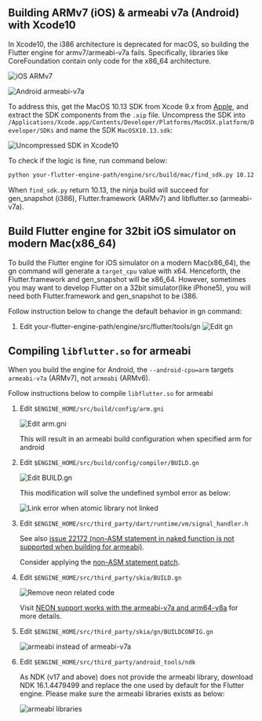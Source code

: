 ## Building ARMv7 (iOS) & armeabi v7a (Android) with Xcode10

In Xcode10, the i386 architecture is deprecated for macOS, so building the Flutter engine for armv7/armeabi-v7a fails. Specifically, libraries like CoreFoundation contain only code for the x86_64 architecture.

![iOS ARMv7](https://user-images.githubusercontent.com/817851/45751101-e7a54980-bc43-11e8-833f-b6458c9a4762.png)

![Android armeabi-v7a](https://user-images.githubusercontent.com/817851/45751099-e70cb300-bc43-11e8-97fa-a877dff5449d.png)

To address this, get the MacOS 10.13 SDK from Xcode 9.x from [Apple](https://developer.apple.com/download/more/), and extract the SDK components from the `.xip` file. Uncompress the SDK into `/Applications/Xcode.app/Contents/Developer/Platforms/MacOSX.platform/Developer/SDKs` and name the SDK `MacOSX10.13.sdk`:

![Uncompressed SDK in Xcode10](https://user-images.githubusercontent.com/817851/45752211-47512400-bc47-11e8-88fe-b738ac53831f.png)

To check if the logic is fine, run command below:

```bash
python your-flutter-engine-path/engine/src/build/mac/find_sdk.py 10.12
```

When `find_sdk.py` return 10.13, the ninja build will succeed for gen_snapshot (i386), Flutter.framework (ARMv7) and libflutter.so (armeabi-v7a).

## Build Flutter engine for 32bit iOS simulator on modern Mac(x86_64)

To build the Flutter engine for iOS simulator on a modern Mac(x86_64), the gn command will generate a `target_cpu` value with x64. Henceforth, the Flutter.framework and gen_snapshot will be x86_64. 
However, sometimes you may want to develop Flutter on a 32bit simulator(like iPhone5), you will need both Flutter.framework and gen_snapshot to be i386.

Follow instruction below to change the default behavior in gn command:
1. Edit your-flutter-engine-path/engine/src/flutter/tools/gn
![Edit gn](https://user-images.githubusercontent.com/817851/49006557-57840300-f1a4-11e8-850a-d019dc854bbd.png)
    
## Compiling `libflutter.so` for armeabi

When you build the engine for Android, the `--android-cpu=arm` targets `armeabi-v7a` (ARMv7), not `armeabi` (ARMv6). 

Follow instructions below to compile `libflutter.so` for armeabi

1. Edit `$ENGINE_HOME/src/build/config/arm.gni`

   ![Edit arm.gni](https://user-images.githubusercontent.com/817851/46179898-1c726a00-c2f0-11e8-9d32-9e9622cfc1cf.png)

   This will result in an armeabi build configuration when specified arm for android

2. Edit `$ENGINE_HOME/src/build/config/compiler/BUILD.gn`

   ![Edit BUILD.gn](https://user-images.githubusercontent.com/817851/45918117-7c15e300-beb4-11e8-9326-c5f9a148f0f0.png)

   This modification will solve the undefined symbol error as below:

   ![Link error when atomic library not linked](https://user-images.githubusercontent.com/817851/45918144-ff373900-beb4-11e8-96e2-68c08e54af8c.png)

3. Edit `$ENGINE_HOME/src/third_party/dart/runtime/vm/signal_handler.h`

   See also
[issue 22172 (non-ASM statement in naked function is not supported when building for armeabi)](https://github.com/flutter/flutter/issues/22172).

   Consider applying the [non-ASM statement patch](https://dart-review.googlesource.com/c/sdk/+/76021/3/runtime/vm/signal_handler.h).

4. Edit `$ENGINE_HOME/src/third_party/skia/BUILD.gn`

   ![Remove neon related code](https://user-images.githubusercontent.com/817851/46179988-72471200-c2f0-11e8-85eb-ff9eafeb7930.png)

   Visit [NEON support works with the armeabi-v7a and arm64-v8a](https://developer.android.com/ndk/guides/cpu-arm-neon) for more details.

5. Edit `$ENGINE_HOME/src/third_party/skia/gn/BUILDCONFIG.gn`

   ![armeabi instead of armeabi-v7a](https://user-images.githubusercontent.com/817851/46180048-b3d7bd00-c2f0-11e8-94a6-4861f8a3c3ee.png)

6. Edit `$ENGINE_HOME/src/third_party/android_tools/ndk`

   As NDK (v17 and above) does not provide the armeabi library, download NDK 16.1.4479499 and replace the one used by default for the Flutter engine. Please make sure the armeabi libraries exists as below:
    
   ![armeabi libraries](https://user-images.githubusercontent.com/817851/45918410-25f76e80-beb9-11e8-8b9c-bd8730c94cb5.png)